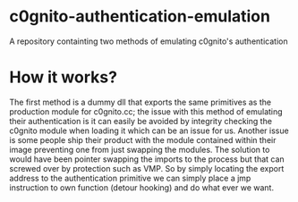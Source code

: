 # c0gnito-authentication-emulation
A repository containting two methods of emulating c0gnito's authentication

# How it works?
The first method is a dummy dll that exports the same primitives as the production module for c0gnito.cc; the issue with this method of emulating their authentication is
it can easily be avoided by integrity checking the c0gnito module when loading it which can be an issue for us. Another issue is some people ship their product with the module 
contained within their image preventing one from just swapping the modules. The solution to would have been pointer swapping the imports to the process but that can screwed over by
protection such as VMP. So by simply locating the export address to the authentication primitive we can simply place a jmp instruction to own function (detour hooking) and do what 
ever we want.

